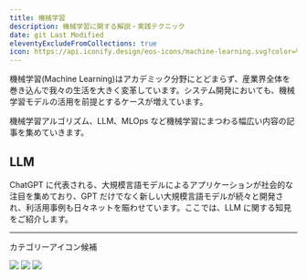 ```yaml
---
title: 機械学習
description: 機械学習に関する解説・実践テクニック
date: git Last Modified
eleventyExcludeFromCollections: true
icon: https://api.iconify.design/eos-icons/machine-learning.svg?color=%23730099&height=28
---
```


機械学習(Machine Learning)はアカデミック分野にとどまらず、産業界全体を巻き込んで我々の生活を大きく変革しています。システム開発においても、機械学習モデルの活用を前提とするケースが増えています。

機械学習アルゴリズム、LLM、MLOps など機械学習にまつわる幅広い内容の記事を集めていきます。

## LLM

ChatGPT に代表される、大規模言語モデルによるアプリケーションが社会的な注目を集めており、GPT だけでなく新しい大規模言語モデルが続々と開発され、利活用事例も日々ネットを賑わせています。ここでは、LLM に関する知見をご紹介します。

---
カテゴリーアイコン候補

![](https://api.iconify.design/eos-icons/machine-learning.svg?color=%23730099&height=28)
![](https://api.iconify.design/carbon/machine-learning-model.svg?color=%23730099&height=28)
![](https://api.iconify.design/fluent-mdl2/machine-learning.svg?color=%23730099&height=28)
